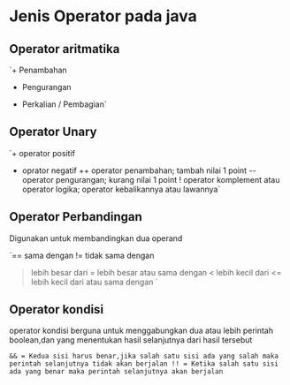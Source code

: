 # Jenis Operator pada java

## Operator aritmatika

`+ Penambahan
- Pengurangan
* Perkalian
/ Pembagian`

## Operator Unary

`+ operator positif
- oprator negatif
++ operator penambahan; tambah nilai 1 point
-- operator pengurangan; kurang nilai 1 point
! operator komplement atau operator logika; operator kebalikannya atau lawannya`

## Operator Perbandingan
Digunakan untuk membandingkan dua operand

`== sama dengan
!= tidak sama dengan
> lebih besar dari
>= lebih besar atau sama dengan
< lebih kecil dari
<= lebih kecil dari atau sama dengan
`

## Operator kondisi
operator kondisi berguna untuk menggabungkan dua atau lebih perintah boolean,dan yang menentukan hasil selanjutnya dari hasil tersebut

`&& = Kedua sisi harus benar,jika salah satu sisi ada yang salah maka perintah selanjutnya tidak akan berjalan
!! = Ketika salah satu sisi ada yang benar maka perintah selanjutnya akan berjalan`
